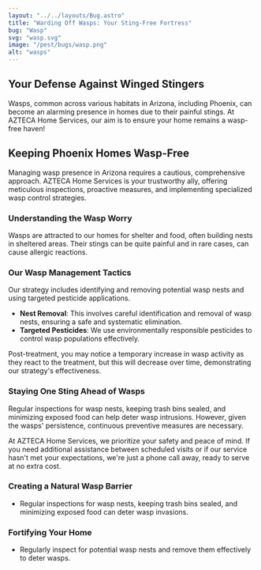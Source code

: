 ```yaml
---
layout: "../../layouts/Bug.astro"
title: "Warding Off Wasps: Your Sting-Free Fortress"
bug: "Wasp"
svg: "wasp.svg"
image: "/pest/bugs/wasp.png"
alt: "wasps"
---
```


## Your Defense Against Winged Stingers

Wasps, common across various habitats in Arizona, including Phoenix, can become an alarming presence in homes due to their painful stings. At AZTECA Home Services, our aim is to ensure your home remains a wasp-free haven!

## Keeping Phoenix Homes Wasp-Free

Managing wasp presence in Arizona requires a cautious, comprehensive approach. AZTECA Home Services is your trustworthy ally, offering meticulous inspections, proactive measures, and implementing specialized wasp control strategies.

### Understanding the Wasp Worry

Wasps are attracted to our homes for shelter and food, often building nests in sheltered areas. Their stings can be quite painful and in rare cases, can cause allergic reactions.

### Our Wasp Management Tactics

Our strategy includes identifying and removing potential wasp nests and using targeted pesticide applications.

- **Nest Removal**: This involves careful identification and removal of wasp nests, ensuring a safe and systematic elimination.
- **Targeted Pesticides**: We use environmentally responsible pesticides to control wasp populations effectively.

Post-treatment, you may notice a temporary increase in wasp activity as they react to the treatment, but this will decrease over time, demonstrating our strategy's effectiveness.

### Staying One Sting Ahead of Wasps

Regular inspections for wasp nests, keeping trash bins sealed, and minimizing exposed food can help deter wasp intrusions. However, given the wasps' persistence, continuous preventive measures are necessary.

At AZTECA Home Services, we prioritize your safety and peace of mind. If you need additional assistance between scheduled visits or if our service hasn't met your expectations, we're just a phone call away, ready to serve at no extra cost.

### Creating a Natural Wasp Barrier

- Regular inspections for wasp nests, keeping trash bins sealed, and minimizing exposed food can deter wasp invasions.

### Fortifying Your Home

- Regularly inspect for potential wasp nests and remove them effectively to deter wasps.
